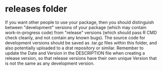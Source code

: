 # releases folder

If you want other people to use your package, then you should distinguish between "development" versions of your package (which may contain work-in-progress code) from "release" versions (which should pass R CMD check cleanly, and not contain any known bugs). The source code for development versions should be saved as .tar.gz files within this folder, and also potentially uploaded to a drat repository or similar. Remember to update the Date and Version in the DESCRIPTION file when creating a release version, so that release versions have their own unique Version that is not the same as any development version.

